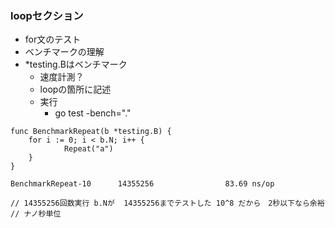 ### loopセクション

- for文のテスト
- ベンチマークの理解
- *testing.Bはベンチマーク
  - 速度計測？
  - loopの箇所に記述
  - 実行
    - go test -bench="." 

```
func BenchmarkRepeat(b *testing.B) {
	for i := 0; i < b.N; i++ {
			Repeat("a")
	}
}

BenchmarkRepeat-10      14355256                83.69 ns/op

// 14355256回数実行 b.Nが  14355256までテストした 10^8 だから　2秒以下なら余裕
// ナノ秒単位
```
